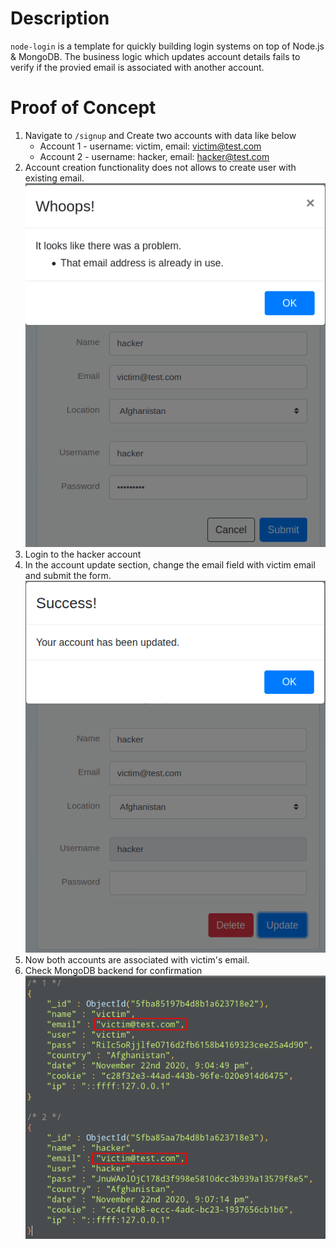 # Description

`node-login` is a template for quickly building login systems on top of Node.js & MongoDB. The business logic which updates account details fails to verify if the provied email is associated with another account.

# Proof of Concept

1. Navigate to `/signup` and Create two accounts with data like below
    * Account 1 - username: victim, email: victim@test.com
    * Account 2 - username: hacker, email: hacker@test.com
2. Account creation functionality does not allows to create user with existing email.
   ![poc1](https://raw.githubusercontent.com/arjunshibu/files/main/node-login-poc/poc1.png)
3. Login to the hacker account
4. In the account update section, change the email field with victim email and submit the form.
   ![poc2](https://raw.githubusercontent.com/arjunshibu/files/main/node-login-poc/poc2.png)
5. Now both accounts are associated with victim's email.
6. Check MongoDB backend for confirmation
   ![poc2](https://raw.githubusercontent.com/arjunshibu/files/main/node-login-poc/poc3.png)

